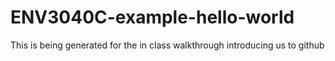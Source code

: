 # ENV3040C-example-hello-world
This is being generated for the in class walkthrough introducing us to github
